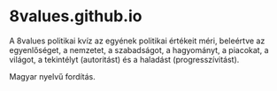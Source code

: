 # 8values.github.io
A 8values politikai kvíz az egyének politikai értékeit méri, beleértve az egyenlőséget, a nemzetet, a szabadságot, a hagyományt, a piacokat, a világot, a tekintélyt (autoritást) és a haladást (progresszívitást).

Magyar nyelvű fordítás.
